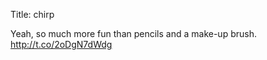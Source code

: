 Title: chirp

Yeah, so much more fun than pencils and a make-up brush. <a href="http://t.co/2oDgN7dWdg">http://t.co/2oDgN7dWdg</a>
